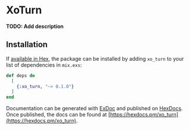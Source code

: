 # XoTurn

**TODO: Add description**

## Installation

If [available in Hex](https://hex.pm/docs/publish), the package can be installed
by adding `xo_turn` to your list of dependencies in `mix.exs`:

```elixir
def deps do
  [
    {:xo_turn, "~> 0.1.0"}
  ]
end
```

Documentation can be generated with [ExDoc](https://github.com/elixir-lang/ex_doc)
and published on [HexDocs](https://hexdocs.pm). Once published, the docs can
be found at [https://hexdocs.pm/xo_turn](https://hexdocs.pm/xo_turn).

